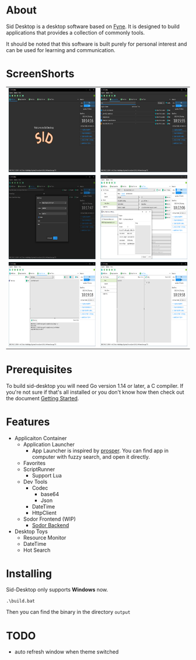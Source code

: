 # About

Sid Desktop is a desktop software based on [Fyne](https://fyne-io).
It is designed to build applications that provides a collection of commonly tools.

It should be noted that this software is built purely for personal interest and can be used for learning and communication. 

# ScreenShorts
<div align="center">
  <table cellpadding="0" cellspacing="0" style="margin: auto; border-collapse: collapse;">
    <tr style="border: none;">
      <td style="border: none;">
        <img src="img/main.png" width="400" height="230" alt="Main UI" />
      </td>
      <td style="border: none;">
        <img src="img/launcher.png" width="400" height="230" alt="App Launcher" />
      </td>
    </tr>
    <tr style="border: none;">
      <td style="border: none;">
        <img src="img/favorites.png" width="400" height="230" alt="Main UI" />
      </td>
      <td style="border: none;">
        <img src="img/http.png" width="400" height="230" alt="App Launcher" />
      </td>
    </tr>
     <tr style="border: none;">
      <td style="border: none;">
        <img src="img/lua.png" width="400" height="230" alt="Main UI" />
      </td>
      <td style="border: none;">
        <img src="img/json.png" width="400" height="230" alt="App Launcher" />
      </td>
    </tr>
  </table>
</div>

# Prerequisites

To build sid-desktop you will need Go version 1.14 or later, a C compiler.
If you're not sure if that's all installed or you don't know how then check out the document [Getting Started](https://fyne.io/develop/).

# Features
- Applicaiton Container
  - Application Launcher
    - App Launcher is inspired by [prosper](https://github.com/ventsislav-georgiev/prosper). You can find app in computer with fuzzy search, and open it directly.
  - Favorites
  - ScriptRunner
    - Support Lua
  - Dev Tools
    - Codec
      - base64
      - Json
    - DateTime
    - HttpClient
  - Sodor Frontend (WIP)
    - [Sodor Backend](https://github.com/BabySid/sodor)
- Desktop Toys
  - Resource Monitor
  - DateTime
  - Hot Search

# Installing

Sid-Desktop only supports **Windows** now.

```
.\build.bat
```

Then you can find the binary in the directory `output`

# TODO
- auto refresh window when theme switched